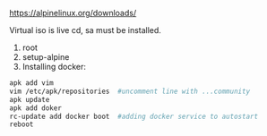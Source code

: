 https://alpinelinux.org/downloads/

Virtual iso is live cd, sa must be installed.

1. root
2. setup-alpine
3. Installing docker:

```sh
apk add vim
vim /etc/apk/repositories  #uncomment line with ...community
apk update
apk add doker
rc-update add docker boot  #adding docker service to autostart
reboot
```
